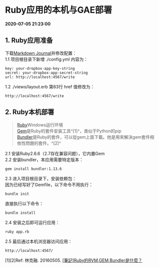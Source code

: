 # Ruby应用的本机与GAE部署

**2020-07-05 21:23:00**  

## 1. Ruby应用准备

下载[Markdown Journal](https://github.com/maciakl/MarkdownJournal)并修改配置：  
1.1 项目根目录下新增 ./config.yml 内容为：  
```
key: your-dropbox-app-key-string
secret: your-dropbox-app-secret-string
url: http://localhost:4567/write
```
1.2 ./views/layout.erb 第83行 href 值修改为：  
```
http://localhost:4567/write
```

## 2. Ruby本机部署

> [Ruby](https://www.ruby-lang.org/en/)Windows运行环境  
> [Gem](http://rubygems.org/)是Ruby的套件安装工具^[1]^，类似于Python的pip  
> [Bundler](http://gembundler.com/)是Ruby的套件，可以從gem上面下載。他是用來解決gem套件相依性問題的套件。^[2]^  

2.1 安装Ruby2.6.6（2.7存在兼容问题），它内置Gem  
2.2 安装bundler，本应用需要特定版本：  
```
gem install bundler:1.13.6
```
2.3 进入项目根目录下，安装依赖包：  
因为已经写好了Gemfile，以下命令不用执行：  
```
bundle init
```
直接执行以下命令：  
```
bundle install
```
2.4 安装之后即可运行应用：  
```
ruby app.rb
```
2.5 最后通过本机浏览器访问应用：
```
http://localhost:4567/
```
[1][2]Ref: 林克融. 20160505. [\[筆記\]Ruby的RVM,GEM,Bundler是什麼？](http://sayaku.github.io/blog/2016/05/05/rubyde-rvm-gem-bundler/)  

